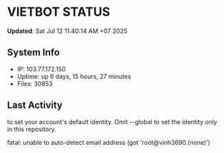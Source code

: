 # VIETBOT STATUS
**Updated**: Sat Jul 12 11:40:14 AM +07 2025

## System Info
- IP: 103.77.172.150
- Uptime: up 6 days, 15 hours, 27 minutes
- Files: 30853

## Last Activity

to set your account's default identity.
Omit --global to set the identity only in this repository.

fatal: unable to auto-detect email address (got 'root@vinh3690.(none)')
